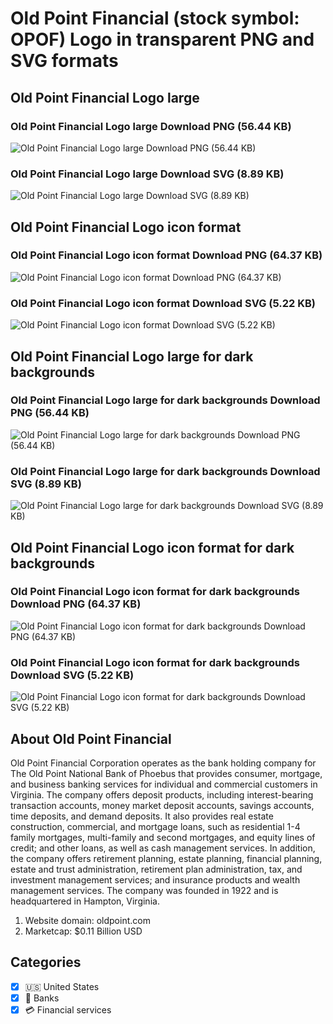 # Old Point Financial (stock symbol: OPOF) Logo in transparent PNG and SVG formats

## Old Point Financial Logo large

### Old Point Financial Logo large Download PNG (56.44 KB)

![Old Point Financial Logo large Download PNG (56.44 KB)](/img/orig/OPOF_BIG-a3cad64b.png)

### Old Point Financial Logo large Download SVG (8.89 KB)

![Old Point Financial Logo large Download SVG (8.89 KB)](/img/orig/OPOF_BIG-2b32e906.svg)

## Old Point Financial Logo icon format

### Old Point Financial Logo icon format Download PNG (64.37 KB)

![Old Point Financial Logo icon format Download PNG (64.37 KB)](/img/orig/OPOF-6827037b.png)

### Old Point Financial Logo icon format Download SVG (5.22 KB)

![Old Point Financial Logo icon format Download SVG (5.22 KB)](/img/orig/OPOF-0d257abb.svg)

## Old Point Financial Logo large for dark backgrounds

### Old Point Financial Logo large for dark backgrounds Download PNG (56.44 KB)

![Old Point Financial Logo large for dark backgrounds Download PNG (56.44 KB)](/img/orig/OPOF_BIG.D-bb03e884.png)

### Old Point Financial Logo large for dark backgrounds Download SVG (8.89 KB)

![Old Point Financial Logo large for dark backgrounds Download SVG (8.89 KB)](/img/orig/OPOF_BIG.D-a7992fee.svg)

## Old Point Financial Logo icon format for dark backgrounds

### Old Point Financial Logo icon format for dark backgrounds Download PNG (64.37 KB)

![Old Point Financial Logo icon format for dark backgrounds Download PNG (64.37 KB)](/img/orig/OPOF.D-f851c1cb.png)

### Old Point Financial Logo icon format for dark backgrounds Download SVG (5.22 KB)

![Old Point Financial Logo icon format for dark backgrounds Download SVG (5.22 KB)](/img/orig/OPOF.D-8e8e42ca.svg)

## About Old Point Financial

Old Point Financial Corporation operates as the bank holding company for The Old Point National Bank of Phoebus that provides consumer, mortgage, and business banking services for individual and commercial customers in Virginia. The company offers deposit products, including interest-bearing transaction accounts, money market deposit accounts, savings accounts, time deposits, and demand deposits. It also provides real estate construction, commercial, and mortgage loans, such as residential 1-4 family mortgages, multi-family and second mortgages, and equity lines of credit; and other loans, as well as cash management services. In addition, the company offers retirement planning, estate planning, financial planning, estate and trust administration, retirement plan administration, tax, and investment management services; and insurance products and wealth management services. The company was founded in 1922 and is headquartered in Hampton, Virginia.

1. Website domain: oldpoint.com
2. Marketcap: $0.11 Billion USD


## Categories
- [x] 🇺🇸 United States
- [x] 🏦 Banks
- [x] 💳 Financial services
